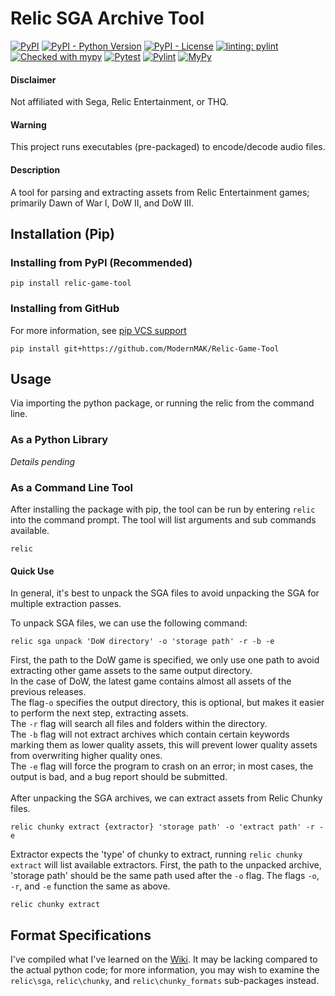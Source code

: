 # Relic SGA Archive Tool
[![PyPI](https://img.shields.io/pypi/v/relic-game-tool)](https://pypi.org/project/relic-game-tool/)
[![PyPI - Python Version](https://img.shields.io/pypi/pyversions/relic-game-tool)](https://www.python.org/downloads/)
[![PyPI - License](https://img.shields.io/pypi/l/relic-game-tool)](https://github.com/ModernMAK/Relic-Game-Tool/blob/main/LICENSE.txt)
[![linting: pylint](https://img.shields.io/badge/linting-pylint-yellowgreen)](https://github.com/PyCQA/pylint)
[![Checked with mypy](http://www.mypy-lang.org/static/mypy_badge.svg)](http://mypy-lang.org/)
[![Pytest](https://github.com/ModernMAK/Relic-Game-Tool/actions/workflows/pytest.yml/badge.svg)](https://github.com/ModernMAK/Relic-Game-Tool/actions/workflows/pytest.yml)
[![Pylint](https://github.com/ModernMAK/Relic-Game-Tool/actions/workflows/pylint.yml/badge.svg)](https://github.com/ModernMAK/Relic-Game-Tool/actions/workflows/pylint.yml)
[![MyPy](https://github.com/ModernMAK/Relic-Game-Tool/actions/workflows/mypy.yml/badge.svg)](https://github.com/ModernMAK/Relic-Game-Tool/actions/workflows/mypy.yml)
#### Disclaimer
Not affiliated with Sega, Relic Entertainment, or THQ.
#### Warning
This project runs executables (pre-packaged) to encode/decode audio files.
#### Description
A tool for parsing and extracting assets from Relic Entertainment games; primarily Dawn of War I, DoW II, and DoW III. 

## Installation (Pip)
### Installing from PyPI (Recommended)
```
pip install relic-game-tool
```
### Installing from GitHub
For more information, see [pip VCS support](https://pip.pypa.io/en/stable/topics/vcs-support/#git)
```
pip install git+https://github.com/ModernMAK/Relic-Game-Tool
```

## Usage
Via importing the python package, or running the relic from the command line.<br>
### As a Python Library
*Details pending*

### As a Command Line Tool
After installing the package with pip, the tool can be run by entering `relic` into the command prompt. The tool will list arguments and sub commands available.
```
relic
```
#### Quick Use
In general, it's best to unpack the SGA files to avoid unpacking the SGA for multiple extraction passes.<br>

To unpack SGA files, we can use the following command:
```
relic sga unpack 'DoW directory' -o 'storage path' -r -b -e
```
First, the path to the DoW game is specified, we only use one path to avoid extracting other game assets to the same output directory.<br>
In the case of DoW, the latest game contains almost all assets of the previous releases. <br>
The flag`-o` specifies the output directory, this is optional, but makes it easier to perform the next step, extracting assets. <br>
The `-r` flag will search all files and folders within the directory. <br>
The `-b` flag will not extract archives which contain certain keywords marking them as lower quality assets, this will prevent lower quality assets from overwriting higher quality ones.<br>
The `-e` flag will force the program to crash on an error; in most cases, the output is bad, and a bug report should be submitted.<br>
<br>
After unpacking the SGA archives, we can extract assets from Relic Chunky files.
```
relic chunky extract {extractor} 'storage path' -o 'extract path' -r -e
```
Extractor expects the 'type' of chunky to extract, running `relic chunky extract` will list available extractors.
First, the path to the unpacked archive, 'storage path' should be the same path used after the `-o` flag. 
The flags `-o`, `-r`, and `-e` function the same as above. 
```
relic chunky extract
```
## Format Specifications
I've compiled what I've learned on the [Wiki](https://github.com/ModernMAK/Relic-SGA-Archive-Tool/wiki).
It may be lacking compared to the actual python code; for more information, you may wish to examine the `relic\sga`, `relic\chunky`, and `relic\chunky_formats` sub-packages instead.
